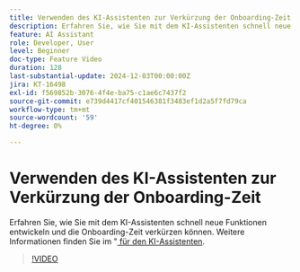 ```yaml
---
title: Verwenden des KI-Assistenten zur Verkürzung der Onboarding-Zeit
description: Erfahren Sie, wie Sie mit dem KI-Assistenten schnell neue Funktionen entwickeln und die Onboarding-Zeit verkürzen können.
feature: AI Assistant
role: Developer, User
level: Beginner
doc-type: Feature Video
duration: 128
last-substantial-update: 2024-12-03T00:00:00Z
jira: KT-16498
exl-id: f569852b-3076-4f4e-ba75-c1ae6c7437f2
source-git-commit: e739d4417cf401546381f3483ef1d2a5f7fd79ca
workflow-type: tm+mt
source-wordcount: '59'
ht-degree: 0%

---
```


# Verwenden des KI-Assistenten zur Verkürzung der Onboarding-Zeit

Erfahren Sie, wie Sie mit dem KI-Assistenten schnell neue Funktionen entwickeln und die Onboarding-Zeit verkürzen können. Weitere Informationen finden Sie im &quot;[ für den KI-Assistenten](https://experienceleague.adobe.com/de/docs/experience-platform/ai-assistant/questions).

>[!VIDEO](https://video.tv.adobe.com/v/3438032/?learn=on&enablevpops)
